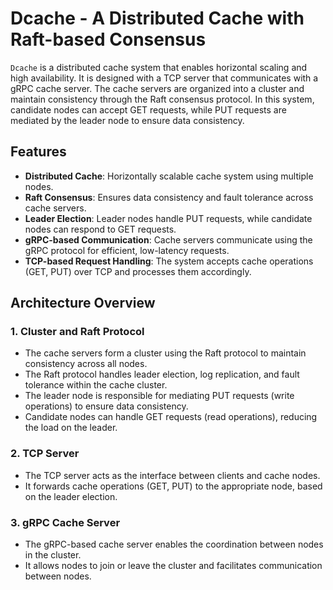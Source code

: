 # Dcache - A Distributed Cache with Raft-based Consensus

`Dcache` is a distributed cache system that enables horizontal scaling and high availability. It is designed with a TCP server that communicates with a gRPC cache server. The cache servers are organized into a cluster and maintain consistency through the Raft consensus protocol. In this system, candidate nodes can accept GET requests, while PUT requests are mediated by the leader node to ensure data consistency.

## Features

- **Distributed Cache**: Horizontally scalable cache system using multiple nodes.
- **Raft Consensus**: Ensures data consistency and fault tolerance across cache servers.
- **Leader Election**: Leader nodes handle PUT requests, while candidate nodes can respond to GET requests.
- **gRPC-based Communication**: Cache servers communicate using the gRPC protocol for efficient, low-latency requests.
- **TCP-based Request Handling**: The system accepts cache operations (GET, PUT) over TCP and processes them accordingly.

## Architecture Overview

### 1. **Cluster and Raft Protocol**

- The cache servers form a cluster using the Raft protocol to maintain consistency across all nodes.
- The Raft protocol handles leader election, log replication, and fault tolerance within the cache cluster.
- The leader node is responsible for mediating PUT requests (write operations) to ensure data consistency.
- Candidate nodes can handle GET requests (read operations), reducing the load on the leader.

### 2. **TCP Server**

- The TCP server acts as the interface between clients and cache nodes.
- It forwards cache operations (GET, PUT) to the appropriate node, based on the leader election.

### 3. **gRPC Cache Server**

- The gRPC-based cache server enables the coordination between nodes in the cluster.
- It allows nodes to join or leave the cluster and facilitates communication between nodes.
